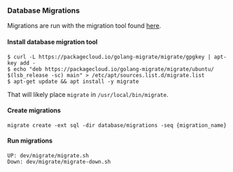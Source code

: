 ### Database Migrations

Migrations are run with the migration tool found <a href="https://github.com/golang-migrate/migrate/tree/master/cmd/migrate">here</a>.

#### Install database migration tool

```
$ curl -L https://packagecloud.io/golang-migrate/migrate/gpgkey | apt-key add -
$ echo "deb https://packagecloud.io/golang-migrate/migrate/ubuntu/ $(lsb_release -sc) main" > /etc/apt/sources.list.d/migrate.list
$ apt-get update && apt install -y migrate
```

That will likely place `migrate` in `/usr/local/bin/migrate`.

#### Create migrations

```
migrate create -ext sql -dir database/migrations -seq {migration_name}
```

#### Run migrations

```
UP: dev/migrate/migrate.sh
Down: dev/migrate/migrate-down.sh
```